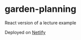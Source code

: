 # garden-planning
React version of a lecture example

Deployed on [Netlify](https://garden-planning-tool.netlify.app/)
